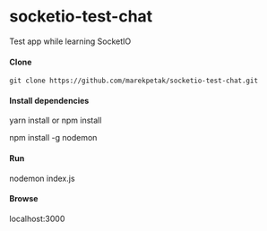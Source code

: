 # socketio-test-chat
Test app while learning SocketIO

#### Clone
`git clone https://github.com/marekpetak/socketio-test-chat.git`

#### Install dependencies
yarn install or npm install

npm install -g nodemon

#### Run
nodemon index.js

#### Browse
localhost:3000
